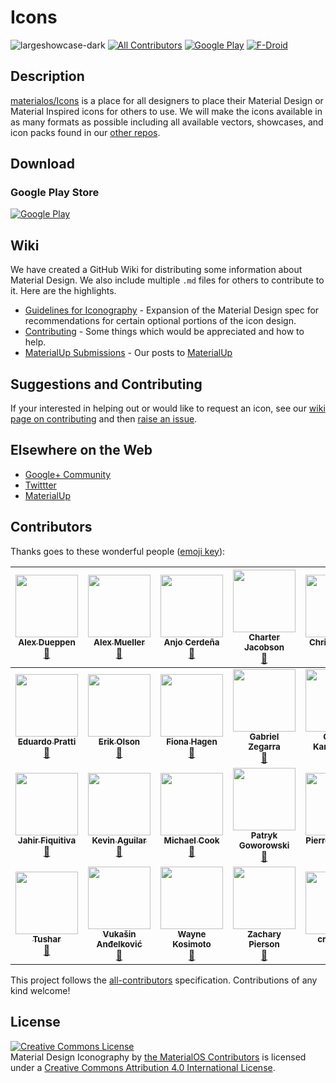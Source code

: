# Icons
![largeshowcase-dark](https://cloud.githubusercontent.com/assets/5341898/9100839/4076791e-3b94-11e5-8dc3-f7e7f9f40549.png)
[![All Contributors](https://img.shields.io/badge/all_contributors-27-orange.svg)](#contributors)
[![Google Play](https://img.shields.io/badge/google%20play-org.materialos.icons-blue.svg)](https://play.google.com/store/apps/details?id=org.materialos.icons)
[![F-Droid](https://img.shields.io/badge/f--droid-coming%20soon-brightgreen.svg)](#TODO)

## Description

[materialos/Icons](https://github.com/materialos/Icons) is a place for all designers to place their Material Design or Material Inspired icons for others to use. We will make the icons available in as many formats as possible including all available vectors, showcases, and icon packs found in our [other repos](https://github.com/materialos/).

## Download
### Google Play Store
[![Google Play](https://play.google.com/intl/en_us/badges/images/badge_new.png)](https://play.google.com/store/apps/details?id=org.materialos.icons)


## Wiki

We have created a GitHub Wiki for distributing some information about Material Design. We also include multiple `.md` files for others to contribute to it. Here are the highlights.
* [Guidelines for Iconography](https://github.com/materialos/Icons/wiki/Guidelines) - Expansion of the Material Design spec for recommendations for certain optional portions of the icon design.
* [Contributing](https://github.com/materialos/Icons/wiki/Contributing) - Some things which would be appreciated and how to help.
* [MaterialUp Submissions](https://github.com/materialos/Icons/wiki/MaterialUp-Submissions) - Our posts to [MaterialUp](http://materialup.com)

## Suggestions and Contributing

If your interested in helping out or would like to request an icon, see our [wiki page on contributing](https://github.com/materialos/Icons/wiki/Contributing) and then [raise an issue](https://github.com/materialos/Icons/issues/new).

## Elsewhere on the Web
* [Google+ Community](http://goo.gl/yaGBvL)
* [Twittter](https://twitter.com/materialos)
* [MaterialUp](http://www.materialup.com/materialos)


## Contributors

Thanks goes to these wonderful people ([emoji key](https://github.com/kentcdodds/all-contributors#emoji-key)):

<!-- ALL-CONTRIBUTORS-LIST:START - Do not remove or modify this section -->
<!-- prettier-ignore -->
| [<img src="https://avatars3.githubusercontent.com/u/6982070?v=4" width="100px;"/><br /><sub><b>Alex Dueppen</b></sub>](https://adueppen.github.io)<br />[🎨](#design-adueppen "Design") | [<img src="https://avatars1.githubusercontent.com/u/9309968?v=4" width="100px;"/><br /><sub><b>Alex Mueller</b></sub>](https://github.com/ALMR-Designs)<br />[🎨](#design-ALMR-Designs "Design") | [<img src="https://avatars1.githubusercontent.com/u/15527344?v=4" width="100px;"/><br /><sub><b>Anjo Cerdeña</b></sub>](https://github.com/anjocerdena)<br />[🎨](#design-anjocerdena "Design") | [<img src="https://avatars3.githubusercontent.com/u/1340784?v=4" width="100px;"/><br /><sub><b>Charter Jacobson</b></sub>](http://katacarbix.xyz)<br />[🎨](#design-katacarbix "Design") | [<img src="https://avatars1.githubusercontent.com/u/11593352?v=4" width="100px;"/><br /><sub><b>Chris Bravata</b></sub>](http://chrisbravata.me)<br />[🎨](#design-ThatEpicChris "Design") | [<img src="https://avatars0.githubusercontent.com/u/9100169?v=4" width="100px;"/><br /><sub><b>Corbin Crutchley</b></sub>](https://github.com/crutchcorn)<br />[🎨](#design-crutchcorn "Design") [📖](https://github.com/materialos/Icons/commits?author=crutchcorn "Documentation") | [<img src="https://avatars2.githubusercontent.com/u/5341898?v=4" width="100px;"/><br /><sub><b>Daniel Hickman</b></sub>](https://www.danielhickman.com/)<br />[🎨](#design-danielhickman "Design") [📖](https://github.com/materialos/Icons/commits?author=danielhickman "Documentation") |
| :---: | :---: | :---: | :---: | :---: | :---: | :---: |
| [<img src="https://twitter.com/edpratti/profile_image?size=original" width="100px;"/><br /><sub><b>Eduardo Pratti</b></sub>](https://pratti.design/)<br />[🎨](#design "Design") | [<img src="https://avatars0.githubusercontent.com/u/12535799?v=4" width="100px;"/><br /><sub><b>Erik Olson</b></sub>](https://ecols33.github.io)<br />[🎨](#design-ecols33 "Design") | [<img src="https://avatars2.githubusercontent.com/u/22400585?v=4" width="100px;"/><br /><sub><b>Fiona Hagen</b></sub>](https://github.com/FionaHagen)<br />[📖](https://github.com/materialos/Icons/commits?author=FionaHagen "Documentation") | [<img src="https://twitter.com/gaigzeann/profile_image?size=original" width="100px;"/><br /><sub><b>Gabriel Zegarra</b></sub>](https://dribbble.com/gaigzean)<br />[🎨](#design "Design") | [<img src="https://avatars1.githubusercontent.com/u/1658870?v=4" width="100px;"/><br /><sub><b>Georgi Karavasilev</b></sub>](http://numixproject.org/)<br />[🎨](#design-me4oslav "Design") | [<img src="https://avatars1.githubusercontent.com/u/10391266?v=4" width="100px;"/><br /><sub><b>Germán Franco</b></sub>](https://germanfr.github.io)<br />[🎨](#design-germanfr "Design") | [<img src="https://avatars0.githubusercontent.com/u/23280125?v=4" width="100px;"/><br /><sub><b>Greg Ives</b></sub>](http://gregives.co.uk)<br />[🎨](#design-gregives "Design") |
| [<img src="https://avatars0.githubusercontent.com/u/10360816?v=4" width="100px;"/><br /><sub><b>Jahir Fiquitiva</b></sub>](https://www.jahirfiquitiva.me/)<br />[🎨](#design-jahirfiquitiva "Design") | [<img src="https://twitter.com/kevttob/profile_image?size=original" width="100px;"/><br /><sub><b>Kevin Aguilar</b></sub>](http://kevaguilar.com/)<br />[🎨](#design "Design") | [<img src="https://twitter.com/mcookie/profile_image?size=original" width="100px;"/><br /><sub><b>Michael Cook</b></sub>](https://cookicons.co/)<br />[🎨](#design "Design") | [<img src="https://twitter.com/PGoworowski/profile_image?size=original" width="100px;"/><br /><sub><b>Patryk Goworowski</b></sub>](https://pgoworowski.myportfolio.com/)<br />[🎨](#design "Design") | [<img src="https://avatars2.githubusercontent.com/u/10795683?v=4" width="100px;"/><br /><sub><b>Pierre Jacquier</b></sub>](http://pierrejacquier.com)<br />[🎨](#design-pierremtb "Design") | [<img src="https://avatars0.githubusercontent.com/u/13333919?v=4" width="100px;"/><br /><sub><b>Sajid Shaik</b></sub>](https://plus.google.com/u/0/+DroidAppsReviewer/posts)<br />[🎨](#design-Sajidshaik "Design") | [<img src="https://twitter.com/wellingtonicons/profile_image?size=original" width="100px;"/><br /><sub><b>Tom Wellington</b></sub>](https://tomwellington.design/)<br />[🎨](#design "Design") |
| [<img src="https://avatars3.githubusercontent.com/u/6755833?v=4" width="100px;"/><br /><sub><b>Tushar</b></sub>](https://play.google.com/store/apps/dev?id=6528852306650443248)<br />[🎨](#design-viztushar "Design") | [<img src="https://twitter.com/zavukodlak/profile_image?size=original" width="100px;"/><br /><sub><b>Vukašin Anđelković</b></sub>](https://twitter.com/zavukodlak)<br />[🎨](#design "Design") | [<img src="https://twitter.com/LAZARUS_0011000/profile_image?size=original" width="100px;"/><br /><sub><b>Wayne Kosimoto</b></sub>](https://twitter.com/LAZARUS_0011000)<br />[🎨](#design "Design") | [<img src="https://avatars0.githubusercontent.com/u/13626644?v=4" width="100px;"/><br /><sub><b>Zachary Pierson</b></sub>](http://zacpierson.com)<br />[🎨](#design-zangent "Design") | [<img src="https://avatars2.githubusercontent.com/u/12767417?v=4" width="100px;"/><br /><sub><b>createme</b></sub>](https://github.com/createme)<br />[🎨](#design-createme "Design") | [<img src="https://avatars2.githubusercontent.com/u/8641275?v=4" width="100px;"/><br /><sub><b>harry218</b></sub>](https://github.com/harry218)<br />[🎨](#design-harry218 "Design") |
<!-- ALL-CONTRIBUTORS-LIST:END -->

This project follows the [all-contributors](https://github.com/kentcdodds/all-contributors) specification. Contributions of any kind welcome!

<!-- TODO: add these guys
Riki Dev
Anas Khan
Naman Rastogi
Jireh Mark Morilla https://plus.google.com/106169552593075739372
Niko Pennanen https://plus.google.com/+NikoPennanen
Sky König https://plus.google.com/+SkyKonig
Rahul Arvind https://plus.google.com/113142940192773590319
Sean “Beasto” Miller https://plus.google.com/+SeanMillerBeasto
Labib Muhammad https://plus.google.com/+LabibMuhammad55
Porasjeet Singh https://plus.google.com/+PorasjeetSingh
And anyone else from https://github.com/materialos/Icons/wiki/Icon-Credits
 -->

## License
<a rel="license" href="http://creativecommons.org/licenses/by/4.0/"><img alt="Creative Commons License" style="border-width:0" src="https://i.creativecommons.org/l/by/4.0/88x31.png" /></a><br /><span xmlns:dct="http://purl.org/dc/terms/" href="http://purl.org/dc/dcmitype/StillImage" property="dct:title" rel="dct:type">Material Design Iconography</span> by <a xmlns:cc="http://creativecommons.org/ns#" href="https://github.com/materialos/Icons#contributors" property="cc:attributionName" rel="cc:attributionURL">the MaterialOS Contributors</a> is licensed under a <a rel="license" href="http://creativecommons.org/licenses/by/4.0/">Creative Commons Attribution 4.0 International License</a>.
